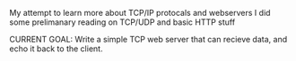 My attempt to learn more about TCP/IP protocals and webservers
I did some prelimanary reading on TCP/UDP and basic HTTP stuff

CURRENT GOAL:
Write a simple TCP web server that can recieve data, and echo it back to the client.
